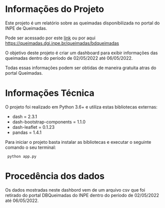 # Informações do Projeto

Este projeto é um relatório sobre as queimadas disponibilizada no portal do INPE de Queimadas.

Pode ser acessado por este [link](https://queimadas.dgi.inpe.br/queimadas/bdqueimadas) ou por aqui https://queimadas.dgi.inpe.br/queimadas/bdqueimadas

O objetivo deste projeto é criar um dashboard para exibir informações das queimadas dentro do período de 02/05/2022 até 06/05/2022.

Todas essas informações podem ser obtidas de maneira gratuita atras do portal Queimadas.

# Informações Técnica

O projeto foi realizado em Python 3.6+ e utiliza estas bibliotecas externas:
  * dash = 2.3.1
  * dash-bootstrap-components = 1.1.0
  * dash-leaflet = 0.1.23
  * pandas = 1.4.1  

Para iniciar o projeto basta instalar as bibliotecas e executar o seguinte comando o seu terminal:
```
 python app.py
```

# Procedência dos dados

Os dados mostradas neste dashbord vem de um arquivo csv que foi retirado do portal DBQueimadas do INPE dentro do período de 02/05/2022 até 06/05/2022.
